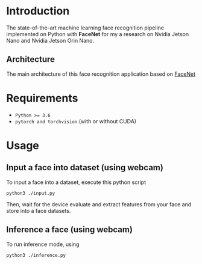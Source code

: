 # Introduction

The state-of-the-art machine learning face recognition pipeline implemented on Python with **FaceNet** for my a research on Nvidia Jetson Nano and Nvidia Jetson Orin Nano.

## Architecture

The main architecture of this face recognition application based on [FaceNet]()

<!-- Todo: add citation here -->

# Requirements

- `Python >= 3.6`
- `pytorch and torchvision` (with or without CUDA)

# Usage

## Input a face into dataset (using webcam)

To input a face into a dataset, execute this python script

```
python3 ./input.py
```

Then, wait for the device evaluate and extract features from your face and store into a face datasets.

<!-- For more detail, read  -->

## Inference a face (using webcam)

To run inference mode, using

```
python3 ./inference.py
```
